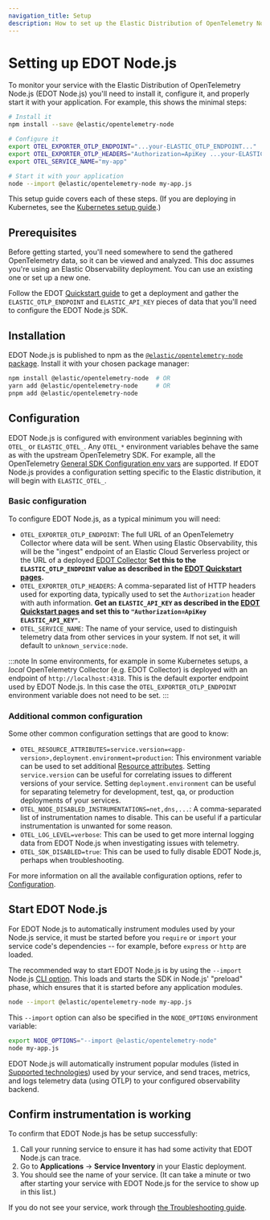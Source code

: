 ```yaml
---
navigation_title: Setup
description: How to set up the Elastic Distribution of OpenTelemetry Node.js (EDOT Node.js).
---
```


# Setting up EDOT Node.js

To monitor your service with the Elastic Distribution of OpenTelemetry Node.js (EDOT Node.js) you'll need to install it, configure it, and properly start it with your application. For example, this shows the minimal steps:

```bash
# Install it
npm install --save @elastic/opentelemetry-node

# Configure it
export OTEL_EXPORTER_OTLP_ENDPOINT="...your-ELASTIC_OTLP_ENDPOINT..."
export OTEL_EXPORTER_OTLP_HEADERS="Authorization=ApiKey ...your-ELASTIC_API_KEY..."
export OTEL_SERVICE_NAME="my-app"

# Start it with your application
node --import @elastic/opentelemetry-node my-app.js
```

This setup guide covers each of these steps. (If you are deploying in Kubernetes, see the [Kubernetes setup guide](./k8s.md).)


## Prerequisites

Before getting started, you'll need somewhere to send the gathered OpenTelemetry data, so it can be viewed and analyzed. This doc assumes you're using an Elastic Observability deployment. You can use an existing one or set up a new one.

Follow the EDOT [Quickstart guide](../../../quickstart/index.md) to get a deployment and gather the `ELASTIC_OTLP_ENDPOINT` and `ELASTIC_API_KEY` pieces of data that you'll need to configure the EDOT Node.js SDK.


## Installation

EDOT Node.js is published to npm as the [`@elastic/opentelemetry-node` package](https://www.npmjs.com/package/@elastic/opentelemetry-node). Install it with your chosen package manager:

```bash
npm install @elastic/opentelemetry-node  # OR
yarn add @elastic/opentelemetry-node     # OR
pnpm add @elastic/opentelemetry-node
```


## Configuration

EDOT Node.js is configured with environment variables beginning with `OTEL_` or `ELASTIC_OTEL_`. Any `OTEL_*` environment variables behave the same as with the upstream OpenTelemetry SDK. For example, all the OpenTelemetry [General SDK Configuration env vars](https://opentelemetry.io/docs/specs/otel/configuration/sdk-environment-variables/#general-sdk-configuration) are supported. If EDOT Node.js provides a configuration setting specific to the Elastic distribution, it will begin with `ELASTIC_OTEL_`.

### Basic configuration

To configure EDOT Node.js, as a typical minimum you will need:

* `OTEL_EXPORTER_OTLP_ENDPOINT`: The full URL of an OpenTelemetry Collector where data will be sent. When using Elastic Observability, this will be the "ingest" endpoint of an Elastic Cloud Serverless project or the URL of a deployed [EDOT Collector](../../../edot-collector/index.md) **Set this to the `ELASTIC_OTLP_ENDPOINT` value as described in the [EDOT Quickstart pages](../../../quickstart/index.md).**
* `OTEL_EXPORTER_OTLP_HEADERS`: A comma-separated list of HTTP headers used for exporting data, typically used to set the `Authorization` header with auth information. **Get an `ELASTIC_API_KEY` as described in the [EDOT Quickstart pages](../../../quickstart/index.md) and set this to `"Authorization=ApiKey ELASTIC_API_KEY"`.**
* `OTEL_SERVICE_NAME`: The name of your service, used to distinguish telemetry data from other services in your system. If not set, it will default to `unknown_service:node`.

:::note
In some environments, for example in some Kubernetes setups, a *local* OpenTelemetry Collector (e.g. EDOT Collector) is deployed with an endpoint of `http://localhost:4318`. This is the default exporter endpoint used by EDOT Node.js. In this case the `OTEL_EXPORTER_OTLP_ENDPOINT` environment variable does not need to be set.
:::

### Additional common configuration

Some other common configuration settings that are good to know:

* `OTEL_RESOURCE_ATTRIBUTES=service.version=<app-version>,deployment.environment=production`: This environment variable can be used to set additional [Resource attributes](https://opentelemetry.io/docs/languages/js/resources/). Setting `service.version` can be useful for correlating issues to different versions of your service. Setting `deployment.environment` can be useful for separating telemetry for development, test, qa, or production deployments of your services.
* `OTEL_NODE_DISABLED_INSTRUMENTATIONS=net,dns,...`: A comma-separated list of instrumentation names to disable. This can be useful if a particular instrumentation is unwanted for some reason.
* `OTEL_LOG_LEVEL=verbose`: This can be used to get more internal logging data from EDOT Node.js when investigating issues with telemetry.
* `OTEL_SDK_DISABLED=true`: This can be used to fully disable EDOT Node.js, perhaps when troubleshooting.

For more information on all the available configuration options, refer to [Configuration](../configuration.md).


## Start EDOT Node.js

For EDOT Node.js to automatically instrument modules used by your Node.js service, it must be started before you `require` or `import` your service code's dependencies -- for example, before `express` or `http` are loaded.

The recommended way to start EDOT Node.js is by using the `--import` Node.js [CLI option](https://nodejs.org/api/cli.html#--importmodule). This loads and starts the SDK in Node.js' "preload" phase, which ensures that it is started before any application modules.

```sh
node --import @elastic/opentelemetry-node my-app.js
```

This `--import` option can also be specified in the `NODE_OPTIONS` environment variable:

```bash
export NODE_OPTIONS="--import @elastic/opentelemetry-node"
node my-app.js
```

<!-- TODO: Refer to other ways to start the SDK when have ref for that. -->

EDOT Node.js will automatically instrument popular modules (listed in [Supported technologies](../supported-technologies.md)) used by your service, and send traces, metrics, and logs telemetry data (using OTLP) to your configured observability backend.

## Confirm instrumentation is working

To confirm that EDOT Node.js has be setup successfully:

1. Call your running service to ensure it has had some activity that EDOT Node.js can trace.
2. Go to **Applications** → **Service Inventory** in your Elastic deployment.
3. You should see the name of your service. (It can take a minute or two after starting your service with EDOT Node.js for the service to show up in this list.)

If you do not see your service, work through [the Troubleshooting guide](../troubleshooting.md).

